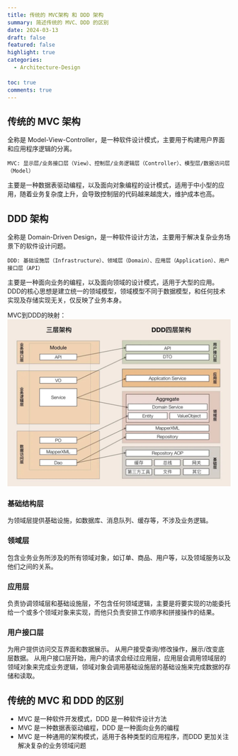 ```yaml
---
title: 传统的 MVC架构 和 DDD 架构
summary: 简述传统的 MVC、DDD 的区别
date: 2024-03-13
draft: false
featured: false
highlight: true
categories:
  - Architecture-Design

toc: true
comments: true
---
```


## 传统的 MVC 架构

全称是 Model-View-Controller，是一种软件设计模式，主要用于构建用户界面和应用程序逻辑的分离。

`MVC: 显示层/业务接口层（View）、控制层/业务逻辑层（Controller）、模型层/数据访问层（Model）`

主要是一种数据表驱动编程，以及面向对象编程的设计模式，适用于中小型的应用，随着业务复杂度上升，会导致控制层的代码越来越庞大，维护成本也高。

## DDD 架构
全称是 Domain-Driven Design，是一种软件设计方法，主要用于解决复杂业务场景下的软件设计问题。

`DDD: 基础设施层（Infrastructure）、领域层（Domain）、应用层（Application）、用户接口层（API）`

主要是一种面向业务的编程，以及面向领域的设计模式，适用于大型的应用。DDD的核心思想是建立统一的领域模型，领域模型不同于数据模型，和任何技术实现及存储实现无关，仅反映了业务本身。

MVC到DDD的映射：
![](images/mvcToddd.png)

### 基础结构层
为领域层提供基础设施，如数据库、消息队列、缓存等，不涉及业务逻辑。
### 领域层
包含业务业务所涉及的所有领域对象，如订单、商品、用户等，以及领域服务以及他们之间的关系。
### 应用层
负责协调领域层和基础设施层，不包含任何领域逻辑，主要是将要实现的功能委托给一个或多个领域对象来实现，而他只负责安排工作顺序和拼接操作的结果。
### 用户接口层
为用户提供访问交互界面和数据展示。 从用户接受查询/修改操作，展示/改变底层数据。
从用户接口层开始，用户的请求会经过应用层，应用层会调用领域层的领域对象来完成业务逻辑，领域对象会调用基础设施层的基础设施来完成数据的存储和读取。

## 传统的 MVC 和 DDD 的区别
- MVC 是一种软件开发模式，DDD 是一种软件设计方法
- MVC 是一种数据表驱动编程，DDD 是一种面向业务的编程
- MVC 是一种通用的架构模式，适用于各种类型的应用程序，而DDD 更加关注解决复杂的业务领域问题

